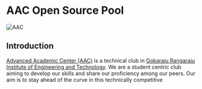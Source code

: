 # AAC Open Source Pool

![AAC](https://imgur.com/3ct1eKF)

## Introduction
[Advanced Academic Center (AAC)](https://www.aacgriet.com/) is a technical club in [Gokaraju Rangaraju Institute of Engineering and Technology](https://www.griet.ac.in/). We are a student centric club aiming to develop our skills and share our proficiency among our peers. Our aim is to stay ahead of the curve in this technically competitive  
